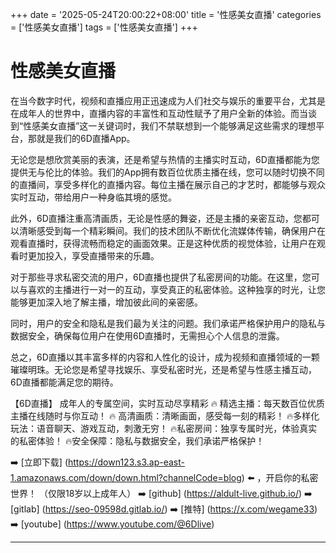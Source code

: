 +++
date = '2025-05-24T20:00:22+08:00'
title = '性感美女直播'
categories = ['性感美女直播']
tags = ['性感美女直播']
+++

# 性感美女直播

在当今数字时代，视频和直播应用正迅速成为人们社交与娱乐的重要平台，尤其是在成年人的世界中，直播内容的丰富性和互动性赋予了用户全新的体验。而当谈到“性感美女直播”这一关键词时，我们不禁联想到一个能够满足这些需求的理想平台，那就是我们的6D直播App。

无论您是想欣赏美丽的表演，还是希望与热情的主播实时互动，6D直播都能为您提供无与伦比的体验。我们的App拥有数百位优质主播在线，您可以随时切换不同的直播间，享受多样化的直播内容。每位主播在展示自己的才艺时，都能够与观众实时互动，带给用户一种身临其境的感觉。

此外，6D直播注重高清画质，无论是性感的舞姿，还是主播的亲密互动，您都可以清晰感受到每一个精彩瞬间。我们的技术团队不断优化流媒体传输，确保用户在观看直播时，获得流畅而稳定的画面效果。正是这种优质的视觉体验，让用户在观看时更加投入，享受直播带来的乐趣。

对于那些寻求私密交流的用户，6D直播也提供了私密房间的功能。在这里，您可以与喜欢的主播进行一对一的互动，享受真正的私密体验。这种独享的时光，让您能够更加深入地了解主播，增加彼此间的亲密感。

同时，用户的安全和隐私是我们最为关注的问题。我们承诺严格保护用户的隐私与数据安全，确保每位用户在使用6D直播时，无需担心个人信息的泄露。

总之，6D直播以其丰富多样的内容和人性化的设计，成为视频和直播领域的一颗璀璨明珠。无论您是希望寻找娱乐、享受私密时光，还是希望与性感主播互动，6D直播都能满足您的期待。

【6D直播】
成年人的专属空间，实时互动尽享精彩
🔥 精选主播：每天数百位优质主播在线随时与你互动！
🔥 高清画质：清晰画面，感受每一刻的精彩！
🔥多样化玩法：语音聊天、游戏互动，刺激无穷！
🔥私密房间：独享专属时光，体验真实的私密体验！
🔥安全保障：隐私与数据安全，我们承诺严格保护！

➡️ [立即下载] (https://down123.s3.ap-east-1.amazonaws.com/down/down.html?channelCode=blog) ⬅️ ，开启你的私密世界！
（仅限18岁以上成年人）
➡️ [github] (https://aldult-live.github.io/)
➡️ [gitlab] (https://seo-09598d.gitlab.io/)
➡️ [推特] (https://x.com/wegame33)
➡️ [youtube] (https://www.youtube.com/@6Dlive)

---
